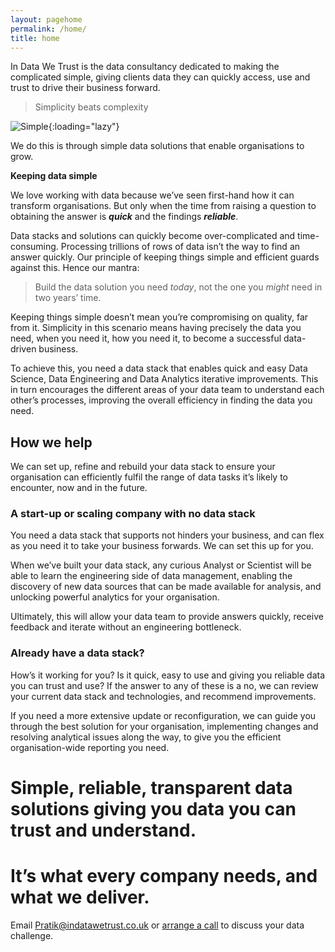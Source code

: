 ```yaml
---
layout: pagehome
permalink: /home/
title: home
---
```


In Data We Trust is the data consultancy dedicated to making the complicated simple, giving clients data they can quickly access, use and trust to drive their business forward. 

> Simplicity beats complexity

![Simple]({{site.baseurl}}/images/A_B.jpg){:loading="lazy"}

We do this is through simple data solutions that enable organisations to grow. 

**Keeping data simple**

We love working with data because we’ve seen first-hand how it can transform organisations. But only when the time from raising a question to obtaining the answer is ***quick*** and the findings ***reliable***.

Data stacks and solutions can quickly become over-complicated and time-consuming. Processing trillions of rows of data isn’t the way to find an answer quickly. Our principle of keeping things simple and efficient guards against this. Hence our mantra:

> Build the data solution you need *today*, not the one you *might* need in two years’ time.

Keeping things simple doesn’t mean you’re compromising on quality, far from it. Simplicity in this scenario means having precisely the data you need, when you need it, how you need it, to become a successful data-driven business. 

To achieve this, you need a data stack that enables quick and easy Data Science, Data Engineering and Data Analytics iterative improvements. This in turn encourages the different areas of your data team to understand each other’s processes, improving the overall efficiency in finding the data you need.

## How we help

We can set up, refine and rebuild your data stack to ensure your organisation can efficiently fulfil the range of data tasks it’s likely to encounter, now and in the future. 

### A start-up or scaling company with no data stack

You need a data stack that supports not hinders your business, and can flex as you need it to take your business forwards. We can set this up for you.  

When we’ve built your data stack, any curious Analyst or Scientist will be able to learn the engineering side of data management, enabling the discovery of new data sources that can be made available for analysis, and unlocking powerful analytics for your organisation.

Ultimately, this will allow your data team to provide answers quickly, receive feedback and iterate without an engineering bottleneck.

### Already have a data stack?

How’s it working for you? Is it quick, easy to use and giving you reliable data you can trust and use? If the answer to any of these is a no, we can review your current data stack and technologies, and recommend improvements. 

If you need a more extensive update or reconfiguration, we can guide you through the best solution for your organisation, implementing changes and resolving analytical issues along the way, to give you the efficient organisation-wide reporting you need. 

# Simple, reliable, transparent data solutions giving you data you can trust and understand. 

# It’s what every company needs, and what we deliver. 

Email <a href = "mailto: Pratik@indatawetrust.co.uk">Pratik@indatawetrust.co.uk </a> or <!-- Calendly link widget begin --> <link href="https://assets.calendly.com/assets/external/widget.css" rel="stylesheet"> <script src="https://assets.calendly.com/assets/external/widget.js" type="text/javascript" async></script> <a href="" onclick="Calendly.initPopupWidget({url: 'https://calendly.com/pratik-idwt/30min'});return false;">arrange a call</a> <!-- Calendly link widget end --> to discuss your data challenge.